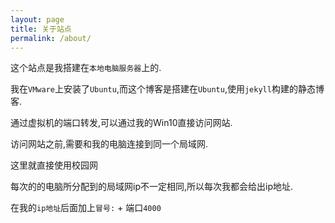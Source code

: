 ```yaml
---
layout: page
title: 关于站点
permalink: /about/
---
```


这个站点是我搭建在``本地电脑服务器``上的.

我在``VMware``上安装了``Ubuntu``,而这个博客是搭建在``Ubuntu``,使用``jekyll``构建的静态博客.

通过虚拟机的端口转发,可以通过我的Win10直接访问网站.

访问网站之前,需要和我的电脑连接到同一个局域网.

这里就直接使用校园网

每次的的电脑所分配到的局域网ip不一定相同,所以每次我都会给出ip地址.

在我的``ip地址``后面加上``冒号:`` + 端口``4000``
